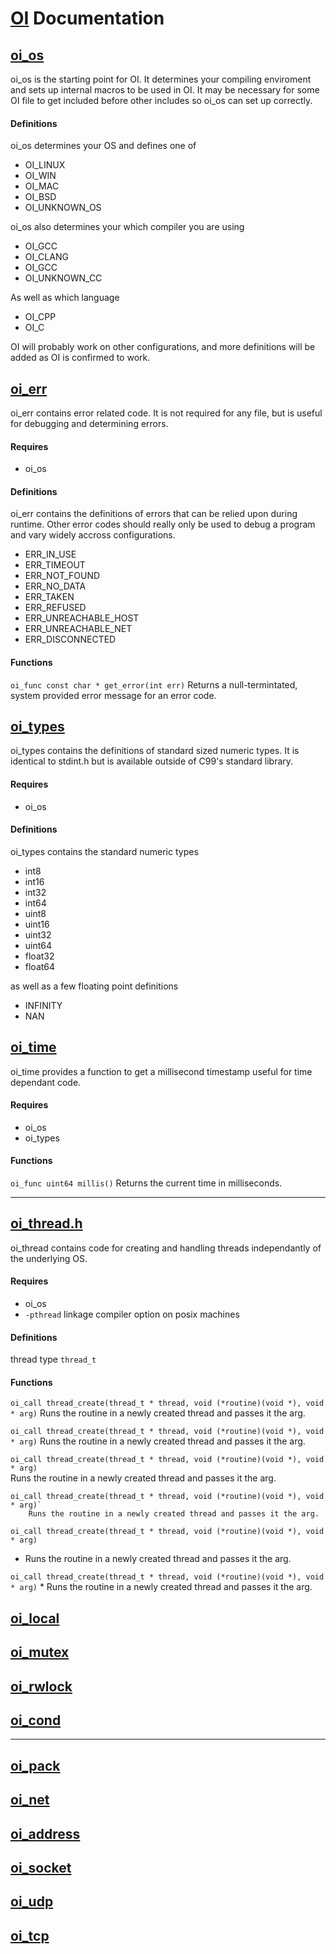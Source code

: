 [OI](http://github.com/geky/oi) Documentation
=============================================

[oi_os](oi_os.h)
---------------------------------------------

oi_os is the starting point for OI. It determines your compiling enviroment and sets up internal macros to be used in OI. It may be necessary for some OI file to get included before other includes so oi_os can set up correctly.

#### Definitions ####

oi_os determines your OS and defines one of
* OI_LINUX
* OI_WIN
* OI_MAC
* OI_BSD
* OI_UNKNOWN_OS

oi_os also determines your which compiler you are using
* OI_GCC
* OI_CLANG
* OI_GCC
* OI_UNKNOWN_CC

As well as which language
* OI_CPP
* OI_C

OI will probably work on other configurations, and more definitions will be added as OI is confirmed to work.

[oi_err](oi_err.h)
---------------------------------------------

oi_err contains error related code. It is not required for any file, but is useful for debugging and determining errors.

#### Requires ####
* oi_os

#### Definitions ####

oi_err contains the definitions of errors that can be relied upon during runtime. Other error codes should really only be used to debug a program and vary widely accross configurations.
* ERR_IN_USE
* ERR_TIMEOUT
* ERR_NOT_FOUND
* ERR_NO_DATA
* ERR_TAKEN
* ERR_REFUSED
* ERR_UNREACHABLE_HOST
* ERR_UNREACHABLE_NET
* ERR_DISCONNECTED

#### Functions ####

`oi_func const char * get_error(int err)` Returns a null-termintated, system provided error message for an error code.

[oi_types](oi_types.h)
---------------------------------------------

oi_types contains the definitions of standard sized numeric types. It is identical to stdint.h but is available outside of C99's standard library.


#### Requires ####
* oi_os

#### Definitions ####

oi_types contains the standard numeric types
* int8
* int16
* int32
* int64
* uint8
* uint16
* uint32
* uint64
* float32
* float64

as well as a few floating point definitions
* INFINITY
* NAN

[oi_time](oi_time.h)
---------------------------------------------

oi_time provides a function to get a millisecond timestamp useful for time dependant code.

#### Requires ####
* oi_os
* oi_types

#### Functions ####

`oi_func uint64 millis()` Returns the current time in milliseconds.


- - - - - - - - - - - - - - - - - - - - - - -


[oi_thread.h](oi_thread.h)
---------------------------------------------

oi_thread contains code for creating and handling threads independantly of the underlying OS.

#### Requires ####
* oi_os
* `-pthread` linkage compiler option on posix machines

#### Definitions ####

thread type `thread_t`

#### Functions ####

`oi_call thread_create(thread_t * thread, void (*routine)(void *), void * arg)` Runs the routine in a newly created thread and passes it the arg.

`oi_call thread_create(thread_t * thread, void (*routine)(void *), void * arg)`
  Runs the routine in a newly created thread and passes it the arg.

`oi_call thread_create(thread_t * thread, void (*routine)(void *), void * arg)`  
Runs the routine in a newly created thread and passes it the arg.

    oi_call thread_create(thread_t * thread, void (*routine)(void *), void * arg)` 
        Runs the routine in a newly created thread and passes it the arg.

`oi_call thread_create(thread_t * thread, void (*routine)(void *), void * arg)`
* Runs the routine in a newly created thread and passes it the arg.

`oi_call thread_create(thread_t * thread, void (*routine)(void *), void * arg)` 
    * Runs the routine in a newly created thread and passes it the arg.



[oi_local](oi_local.h)
---------------------------------------------

[oi_mutex](oi_mutex.h)
---------------------------------------------

[oi_rwlock](oi_rwlock.h)
---------------------------------------------

[oi_cond](oi_cond.h)
---------------------------------------------


- - - - - - - - - - - - - - - - - - - - - - -


[oi_pack](oi_pack.h)
---------------------------------------------

[oi_net](oi_net.h)
---------------------------------------------

[oi_address](oi_address.h)
---------------------------------------------

[oi_socket](oi_socket.h)
---------------------------------------------

[oi_udp](oi_udp.h)
---------------------------------------------

[oi_tcp](oi_tcp.h)
---------------------------------------------

